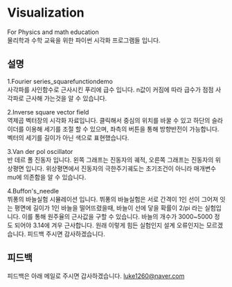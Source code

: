 # Visualization
For Physics and math education\
물리학과 수학 교육을 위한 파이썬 시각화 프로그램들 입니다.

## 설명
1.Fourier series_squarefunctiondemo \
사각파를 사인함수로 근사시킨 푸리에 급수 입니다. n값이 커짐에 따라 급수가 점점 사각파로 근사해 가는것을 알 수 있습니다.

2.Inverse square vector field \
역제곱 벡터장의 시각화 자료입니다. 클릭해서 중심의 위치를 바꿀 수 있고 하단의 슬라이더를 이용해 세기를 조절 할 수 있으며, 좌측의 버튼을 통해 방향반전이 가능합니다. 벡터의 세기를 길이가 아닌 색으로 표현했습니다.

3.Van der pol oscillator\
반 데르 폴 진동자 입니다. 왼쪽 그래프는 진동자의 궤적, 오른쪽 그래프는 진동자의 위상평면 입니다. 위상평면에서 진동자의 극한주기궤도는 초기조건이 아니라 매개변수 mu에 의존함을 알 수 있습니다.

4.Buffon's_needle\
뷔퐁의 바늘실험 시뮬레이션 입니다. 뷔퐁의 바늘실험은 서로 간격이 1인 선이 그어져 잇는 평면에 길이가 1인 바늘을 떨어뜨렸을때, 바늘이 선에 닿을 확률이 2/pi 라는 실험입니다. 이를 통해 원주율의 근사값을 구할 수 있습니다. 바늘의 개수가 3000~5000 정도 되어야 3.14에 겨우 근사합니다. 원래 이렇게 힘든 실험인지 설계 오류인지는 모르겠습니다. 피드백 주시면 감사하겠습니다.

## 피드백
피드백은 아래 메일로 주시면 갑사하겠습니다.
luke1260@naver.com
